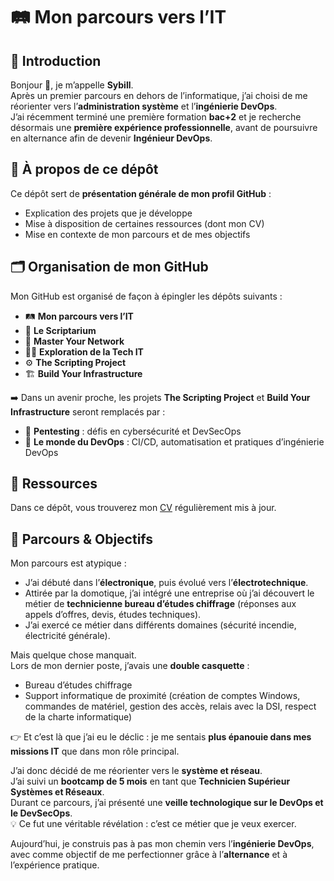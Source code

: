 # 🛤️ Mon parcours vers l’IT

## 👋 Introduction
Bonjour 👋, je m’appelle **Sybill**.  
Après un premier parcours en dehors de l’informatique, j’ai choisi de me réorienter vers l’**administration système** et l’**ingénierie DevOps**.  
J’ai récemment terminé une première formation **bac+2** et je recherche désormais une **première expérience professionnelle**, avant de poursuivre en alternance afin de devenir **Ingénieur DevOps**.  

## 🎯 À propos de ce dépôt
Ce dépôt sert de **présentation générale de mon profil GitHub** :  
- Explication des projets que je développe  
- Mise à disposition de certaines ressources (dont mon CV)  
- Mise en contexte de mon parcours et de mes objectifs  

## 🗂️ Organisation de mon GitHub
Mon GitHub est organisé de façon à épingler les dépôts suivants :  
- 🛤️ **Mon parcours vers l’IT**  
- 📜 **Le Scriptarium**  
- 🧠 **Master Your Network**  
- 🧑‍💻 **Exploration de la Tech IT**  
- ⚙️ **The Scripting Project**  
- 🏗️ **Build Your Infrastructure**  

➡️ Dans un avenir proche, les projets **The Scripting Project** et **Build Your Infrastructure** seront remplacés par :  
- 🔐 **Pentesting** : défis en cybersécurité et DevSecOps  
- 🚀 **Le monde du DevOps** : CI/CD, automatisation et pratiques d’ingénierie DevOps  

## 📄 Ressources
Dans ce dépôt, vous trouverez mon [CV](./CV.pdf) régulièrement mis à jour.  

## 🚀 Parcours & Objectifs
Mon parcours est atypique :  

- J’ai débuté dans l’**électronique**, puis évolué vers l’**électrotechnique**.  
- Attirée par la domotique, j’ai intégré une entreprise où j’ai découvert le métier de **technicienne bureau d’études chiffrage** (réponses aux appels d’offres, devis, études techniques).  
- J’ai exercé ce métier dans différents domaines (sécurité incendie, électricité générale).  

Mais quelque chose manquait.  
Lors de mon dernier poste, j’avais une **double casquette** :  
- Bureau d’études chiffrage  
- Support informatique de proximité (création de comptes Windows, commandes de matériel, gestion des accès, relais avec la DSI, respect de la charte informatique)  

👉 Et c’est là que j’ai eu le déclic : je me sentais **plus épanouie dans mes missions IT** que dans mon rôle principal.  

J’ai donc décidé de me réorienter vers le **système et réseau**.  
J’ai suivi un **bootcamp de 5 mois** en tant que **Technicien Supérieur Systèmes et Réseaux**.  
Durant ce parcours, j’ai présenté une **veille technologique sur le DevOps et le DevSecOps**.  
💡 Ce fut une véritable révélation : c’est ce métier que je veux exercer.  

Aujourd’hui, je construis pas à pas mon chemin vers l’**ingénierie DevOps**, avec comme objectif de me perfectionner grâce à l’**alternance** et à l’expérience pratique.  
